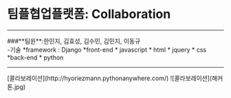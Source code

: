 # 팀플협업플랫폼: Collaboration
<hr>
###**팀원**:한민지, 김효성, 김수민, 김민지, 이동규
<br>
-기술
	*framework : Django
	*front-end
		* javascript
		* html
		* jquery
		* css
	*back-end
		* python
<br>
<hr>
[콜라보레이션](http://hyoriezmann.pythonanywhere.com/)
![콜라보레이션](해커톤.jpg)
